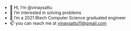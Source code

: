 - 👋 Hi, I’m @vinaysattu
- 👀 I’m interested in solving problems 
- 🌱 I’m a 2021 Btech Computer Science graduated engineer
- 📫 you can reach me at vinaysattu11@gmail.com

<!---
vinaysattu/vinaysattu is a ✨ special ✨ repository because its `README.md` (this file) appears on your GitHub profile.
You can click the Preview link to take a look at your changes.
--->
